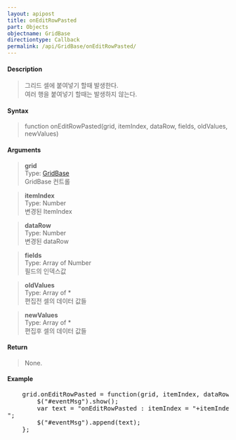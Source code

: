 ```yaml
---
layout: apipost
title: onEditRowPasted
part: Objects
objectname: GridBase
directiontype: Callback
permalink: /api/GridBase/onEditRowPasted/
---
```



#### Description

> 그리드 셀에 붙여넣기 할때 발생한다.  
> 여러 행을 붙여넣기 할때는 발생하지 않는다.  

#### Syntax

> function onEditRowPasted(grid, itemIndex, dataRow, fields, oldValues, newValues)  

#### Arguments

> **grid**  
> Type: [GridBase](/api/types/GridBase/)  
> GridBase 컨트롤  

> **itemIndex**  
> Type: Number  
> 변경된 ItemIndex  

> **dataRow**  
> Type: Number  
> 변경된 dataRow  

> **fields**  
> Type: Array of Number  
>  필드의 인덱스값  

> **oldValues**  
> Type: Array of *  
> 편집전 셀의 데이터 값들  

> **newValues**  
> Type: Array of *  
> 편집후 셀의 데이터 값들  

#### Return

> None.

#### Example

<pre class="prettyprint">
    grid.onEditRowPasted = function(grid, itemIndex, dataRow, fields, oldValues, newValues){
        $("#eventMsg").show();
        var text = "onEditRowPasted : itemIndex = "+itemIndex+", oldValues = "+ oldValues.toString() +", newValues = "+newValues.toString()+"<br/>";
        $("#eventMsg").append(text);
    };
</pre>

